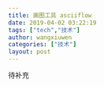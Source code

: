 ```yaml
---
title: 画图工具 asciiflow
date: 2019-04-02 03:22:19
tags: ["tech","技术"]
author: wangxiuwen
categories: ["技术"]
layout: post
---
```


待补充